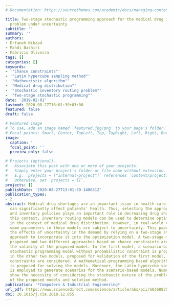 ```yaml
---
# Documentation: https://sourcethemes.com/academic/docs/managing-content/

title: Two-stage stochastic programming approach for the medical drug inventory routing
  problem under uncertainty
subtitle: ''
summary: ''
authors:
- Erfaneh Nikzad
- Mahdi Bashiri
- Fabricio Oliveira
tags: []
categories: []
keywords:
- '"Chance constraints"'
- '"Latin hypercube sampling method"'
- '"Matheuristic algorithm"'
- '"Medical drug distribution"'
- '"Stochastic inventory routing problem"'
- '"Two-stage stochastic programming"'
date: '2019-02-01'
lastmod: 2020-08-27T16:01:39+03:00
featured: false
draft: false

# Featured image
# To use, add an image named `featured.jpg/png` to your page's folder.
# Focal points: Smart, Center, TopLeft, Top, TopRight, Left, Right, BottomLeft, Bottom, BottomRight.
image:
  caption: ''
  focal_point: ''
  preview_only: false

# Projects (optional).
#   Associate this post with one or more of your projects.
#   Simply enter your project's folder or file name without extension.
#   E.g. `projects = ["internal-project"]` references `content/project/deep-learning/index.md`.
#   Otherwise, set `projects = []`.
projects: []
publishDate: '2020-08-27T13:01:39.148631Z'
publication_types:
- 2
abstract: Medical drug shortages are an important issue in health care, since they
  can significantly affect patients' health. Thus, selecting the appropriate distribution
  and inventory policies plays an important role in decreasing drug shortages. In
  this context, inventory routing models can be used to determine optimal policies
  in the context of medical drug distribution. However, in real-world conditions,
  some parameters in these models are subject to uncertainty. This paper examines
  the effects of uncertainty in the demand by relying on a two-stage stochastic programming
  approach to incorporate it into the optimization model. A two-stage model is then
  proposed and two different approaches based on chance constraints are used to assess
  the validity of the proposed model. In the first model, a scenario-based two-stage
  stochastic programming model without probabilistic constraint is proposed, while
  in the other two models, proposed for validation of the first model, probabilistic
  constraints are considered. A mathematical-programming based algorithm (a matheuristic)
  is proposed for solving the models. Moreover, the Latin hypercube sampling method
  is employed to generate scenarios for the scenario-based models. Numerical examples
  show the necessity of considering the stochastic nature of the problem and the accuracy
  of the proposed models and solution method.
publication: '*Computers & Industrial Engineering*'
url_pdf: https://www.sciencedirect.com/science/article/abs/pii/S0360835218306582 https://linkinghub.elsevier.com/retrieve/pii/S0360835218306582
doi: 10.1016/j.cie.2018.12.055
---
```

